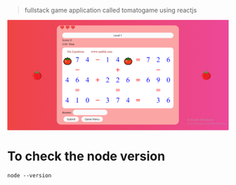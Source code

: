 > fullstack game application called tomatogame using reactjs

![This is the tomato game project Thumbnail](./gameimg.PNG)

# To check the node version

```
node --version
```
